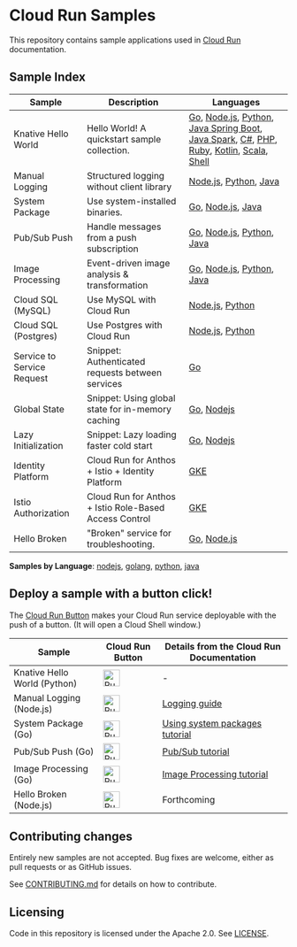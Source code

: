 # Cloud Run Samples

This repository contains sample applications used in [Cloud Run](https://cloud.google.com/run) documentation.

## Sample Index

|          Sample            |                     Description                         |              Languages             |
| -------------------------- | ------------------------------------------------------- | ---------------------------------- |
| Knative Hello World        | Hello World! A quickstart sample collection.            | [Go][hello_go], [Node.js][hello_nodejs], [Python][hello_python], [Java Spring Boot][hello_java_spring], [Java Spark][hello_java_spark], [C#][hello_csharp], [PHP][hello_php], [Ruby][hello_ruby], [Kotlin][hello_kotlin], [Scala][hello_scala], [Shell][hello_shell] |
| Manual Logging             | Structured logging without client library               | [Node.js][manual_logging_nodejs], [Python][manual_logging_python], [Java][manual_logging_java]                         |
| System Package             | Use system-installed binaries.                          | [Go][system_package_go], [Node.js][system_package_nodejs], [Java][system_package_java]                                 |
| Pub/Sub Push               | Handle messages from a push subscription                | [Go][pubsub_go], [Node.js][pubsub_nodejs], [Python][pubsub_python], [Java][pubsub_java] |
| Image Processing           | Event-driven image analysis & transformation            | [Go][imageproc_go], [Node.js][imageproc_nodejs], [Python][imageproc_python], [Java][imageproc_java]                 |
| Cloud SQL (MySQL)          | Use MySQL with Cloud Run                                | [Node.js][mysql_nodejs], [Python][mysql_python]             |
| Cloud SQL (Postgres)       | Use Postgres with Cloud Run                             | [Node.js][postgres_nodejs], [Python][postgres_python] |  
| Service to Service Request | Snippet: Authenticated requests between services        | [Go][authentication_go]          |
| Global State               | Snippet: Using global state for in-memory caching       | [Go][global_state_go], [Nodejs][global_state_nodejs]      |
| Lazy Initialization        | Snippet: Lazy loading faster cold start                 | [Go][global_lazy_go], [Nodejs][global_lazy_nodejs]       |
| Identity Platform          | Cloud Run for Anthos + Istio + Identity Platform        | [GKE][identity_platform_gke]     |
| Istio Authorization        | Cloud Run for Anthos + Istio Role-Based Access Control  | [GKE][istio_authorization]       |
| Hello Broken               | "Broken" service for troubleshooting.                   | [Go][broken_go], [Node.js][broken_nodejs]            |

[hello_go]: https://github.com/knative/docs/tree/master/docs/serving/samples/hello-world/helloworld-go
[hello_nodejs]: https://github.com/knative/docs/tree/master/docs/serving/samples/hello-world/helloworld-nodejs
[hello_python]: https://github.com/knative/docs/tree/master/docs/serving/samples/hello-world/helloworld-python
[hello_java_spring]: https://github.com/knative/docs/tree/master/docs/serving/samples/hello-world/helloworld-java-spring
[hello_java_spark]: https://github.com/knative/docs/tree/master/docs/serving/samples/hello-world/helloworld-java-spark
[hello_csharp]: https://github.com/knative/docs/tree/master/docs/serving/samples/hello-world/helloworld-csharp
[hello_php]: https://github.com/knative/docs/tree/master/docs/serving/samples/hello-world/helloworld-php
[hello_ruby]: https://github.com/knative/docs/tree/master/docs/serving/samples/hello-world/helloworld-ruby
[hello_kotlin]: https://github.com/knative/docs/tree/master/docs/serving/samples/hello-world/helloworld-kotlin
[hello_scala]: https://github.com/knative/docs/tree/master/docs/serving/samples/hello-world/helloworld-scala
[hello_shell]: https://github.com/knative/docs/tree/master/docs/serving/samples/hello-world/helloworld-shell
[manual_logging_nodejs]: https://github.com/GoogleCloudPlatform/nodejs-docs-samples/tree/master/run/logging-manual
[manual_logging_python]: https://github.com/GoogleCloudPlatform/python-docs-samples/tree/master/run/logging-manual
[manual_logging_java]: https://github.com/GoogleCloudPlatform/java-docs-samples/tree/master/run/logging-manual
[system_package_go]: https://github.com/GoogleCloudPlatform/golang-samples/tree/master/run/system_package
[system_package_nodejs]: https://github.com/GoogleCloudPlatform/nodejs-docs-samples/tree/master/run/system-package
[system_package_java]: https://github.com/GoogleCloudPlatform/java-docs-samples/tree/master/run/system-package
[pubsub_go]: https://github.com/GoogleCloudPlatform/golang-samples/tree/master/run/pubsub
[pubsub_nodejs]: https://github.com/GoogleCloudPlatform/nodejs-docs-samples/tree/master/run/pubsub
[pubsub_python]: https://github.com/GoogleCloudPlatform/python-docs-samples/tree/master/run/pubsub
[pubsub_java]: https://github.com/GoogleCloudPlatform/java-docs-samples/tree/master/run/pubsub
[imageproc_go]: https://github.com/GoogleCloudPlatform/golang-samples/tree/master/run/image-processing
[imageproc_nodejs]: https://github.com/GoogleCloudPlatform/nodejs-docs-samples/tree/master/run/image-processing
[imageproc_python]: https://github.com/GoogleCloudPlatform/python-docs-samples/tree/master/run/image-processing
[imageproc_java]: https://github.com/GoogleCloudPlatform/java-docs-samples/tree/master/run/image-processing
[mysql_nodejs]: https://github.com/GoogleCloudPlatform/nodejs-docs-samples/tree/master/cloud-sql/mysql/mysql
[mysql_python]: https://github.com/GoogleCloudPlatform/python-docs-samples/tree/master/cloud-sql/mysql/sqlalchemy
[postgres_nodejs]: https://github.com/GoogleCloudPlatform/nodejs-docs-samples/tree/master/cloud-sql/postgres/knex
[postgres_python]: https://github.com/GoogleCloudPlatform/python-docs-samples/tree/master/cloud-sql/postgres/sqlalchemy
[authentication_go]: https://github.com/GoogleCloudPlatform/golang-samples/tree/master/run/authentication
[global_state_go]: https://github.com/GoogleCloudPlatform/golang-samples/blob/master/functions/tips/scope.go
[global_state_nodejs]: https://github.com/GoogleCloudPlatform/nodejs-docs-samples/blob/master/functions/tips/index.js#L33
[global_lazy_go]: https://github.com/GoogleCloudPlatform/golang-samples/blob/master/functions/tips/lazy.go
[global_lazy_nodejs]: https://github.com/GoogleCloudPlatform/nodejs-docs-samples/blob/master/functions/tips/index.js#L55
[identity_platform_gke]: identity-platform/gke
[istio_authorization]: istio-authorization
[broken_go]: https://github.com/GoogleCloudPlatform/golang-samples/tree/master/run/hello-broken
[broken_nodejs]: https://github.com/GoogleCloudPlatform/nodejs-docs-samples/tree/master/run/hello-broken

**Samples by Language**: [nodejs][nodejs], [golang][golang], [python][python], [java][java]

[nodejs]: https://github.com/GoogleCloudPlatform/nodejs-docs-samples/tree/master/run#readme
[golang]: https://github.com/GoogleCloudPlatform/golang-samples/tree/master/run#readme
[python]: https://github.com/GoogleCloudPlatform/python-docs-samples/tree/master/run#readme
[java]: https://github.com/GoogleCloudPlatform/java-docs-samples/tree/master/run#readme

## Deploy a sample with a button click!

The [Cloud Run Button](https://github.com/GoogleCloudPlatform/cloud-run-button)
makes your Cloud Run service deployable with the push of a button. (It will open a Cloud Shell window.)

|        Sample             |                         Cloud Run Button                        |        Details from the Cloud Run Documentation                 | 
| ------------------------- | --------------------------------------------------------------- | --------------------------------------------------------------- | 
| Knative Hello World (Python) | [<img src="https://storage.googleapis.com/cloudrun/button.svg" alt="Run on Google Cloud" height="30">][run_button_hello] | -   |
| Manual Logging (Node.js)  | [<img src="https://storage.googleapis.com/cloudrun/button.svg" alt="Run on Google Cloud" height="30">][run_button_manual_logging] |  [Logging guide][docs_logging] |
| System Package (Go)       | [<img src="https://storage.googleapis.com/cloudrun/button.svg" alt="Run on Google Cloud" height="30">][run_button_system_package] | [Using system packages tutorial][docs_system_package] |
| Pub/Sub Push (Go)         | [<img src="https://storage.googleapis.com/cloudrun/button.svg" alt="Run on Google Cloud" height="30">][run_button_pubsub]         | [Pub/Sub tutorial][docs_pubsub] |
| Image Processing (Go)     | [<img src="https://storage.googleapis.com/cloudrun/button.svg" alt="Run on Google Cloud" height="30">][run_button_imageproc]         | [Image Processing tutorial][docs_imageproc] |
| Hello Broken (Node.js)    | [<img src="https://storage.googleapis.com/cloudrun/button.svg" alt="Run on Google Cloud" height="30">][run_button_broken]         | Forthcoming |

[run_button_hello]: https://console.cloud.google.com/cloudshell/editor?shellonly=true&cloudshell_image=gcr.io/cloudrun/button&cloudshell_git_repo=https://github.com/knative/docs&cloudshell_working_dir=docs/serving/samples/hello-world/helloworld-python
[run_button_manual_logging]: https://console.cloud.google.com/cloudshell/editor?shellonly=true&cloudshell_image=gcr.io/cloudrun/button&cloudshell_git_repo=https://github.com/GoogleCloudPlatform/nodejs-docs-samples&cloudshell_working_dir=run/logging-manual
[run_button_system_package]: https://console.cloud.google.com/cloudshell/editor?shellonly=true&cloudshell_image=gcr.io/cloudrun/button&cloudshell_git_repo=https://github.com/GoogleCloudPlatform/golang-samples&cloudshell_working_dir=run/system_package
[run_button_pubsub]: https://console.cloud.google.com/cloudshell/editor?shellonly=true&cloudshell_image=gcr.io/cloudrun/button&cloudshell_git_repo=https://github.com/GoogleCloudPlatform/golang-samples&cloudshell_working_dir=run/pubsub
[run_button_imageproc]: https://console.cloud.google.com/cloudshell/editor?shellonly=true&cloudshell_image=gcr.io/cloudrun/button&cloudshell_git_repo=https://github.com/GoogleCloudPlatform/golang-samples&cloudshell_working_dir=run/image-processing
[run_button_broken]: https://console.cloud.google.com/cloudshell/editor?shellonly=true&cloudshell_image=gcr.io/cloudrun/button&cloudshell_git_repo=https://github.com/GoogleCloudPlatform/nodejs-docs-samples&cloudshell_working_dir=run/hello-broken

[docs_logging]: https://cloud.google.com/run/docs/logging
[docs_system_package]: https://cloud.google.com/run/docs/tutorials/system-packages
[docs_pubsub]: https://cloud.google.com/run/docs/tutorials/pubsub
[docs_imageproc]: https://cloud.google.com/run/docs/tutorials/image-processing

## Contributing changes

Entirely new samples are not accepted. Bug fixes are welcome, either as pull
requests or as GitHub issues.

See [CONTRIBUTING.md](CONTRIBUTING.md) for details on how to contribute.

## Licensing

Code in this repository is licensed under the Apache 2.0. See [LICENSE](LICENSE).
